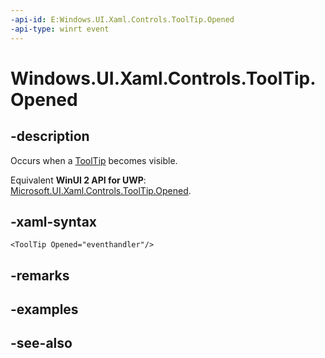 ```yaml
---
-api-id: E:Windows.UI.Xaml.Controls.ToolTip.Opened
-api-type: winrt event
---
```


<!-- Event syntax
public event Windows.UI.Xaml.RoutedEventHandler Opened
-->

# Windows.UI.Xaml.Controls.ToolTip.Opened

## -description
Occurs when a [ToolTip](tooltip.md) becomes visible.

Equivalent **WinUI 2 API for UWP**: [Microsoft.UI.Xaml.Controls.ToolTip.Opened](/windows/winui/api/microsoft.ui.xaml.controls.tooltip.opened).

## -xaml-syntax
```xaml
<ToolTip Opened="eventhandler"/>
```


## -remarks

## -examples

## -see-also
